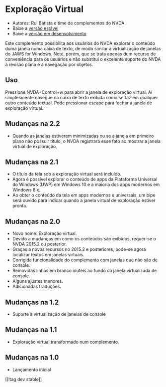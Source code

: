 # Exploração Virtual #

* Autores: Rui Batista e time de complementos do NVDA
* Baixe a [versão estável][1]
* Baixe a [versão em desenvolvimento][2]

Este complemento possibilita aos usuários do NVDA explorar o conteúdo duma
janela numa caixa de texto, de modo similar à virtualização de janelas do
JAWS for Windows. Note, porém, que se trata apenas dum recurso de
conveniência para os usuários e não substitui o excelente suporte do NVDA à
revisão plana e à navegação por objetos.

## Uso ##

Pressione NVDA+Control+w para abrir a janela de exploração virtual. Aí
simplesmente navegue na caixa de texto exibida como se faz em qualquer outro
conteúdo textual. Pode pressionar escape para fechar a janela de exploração
virtual.

## Mudanças na 2.2

* Quando as janelas estiverem minimizadas ou se a janela em primeiro plano
  não possuir título, o NVDA registrará esse fato ao mostrar a janela
  virtual de exploração.

## Mudanças na 2.1

* O título da tela sob a exploração virtual será incluído.
* Agora é possível explorar o conteúdo de apps da Plataforma Universal do
  Windows (UWP) em Windows 10 e a maioria dos apps modernos em Windows 8.x.
* Ao obter o conteúdo da tela em apps modernos e universais, um bipe será
  ouvido para indicar quando a janela virtual de exploração estiver pronta.

## Mudanças na 2.0

* Novo nome: Exploração virtual.
* Devido a mudanças em como os conteúdos são exibidos, requer-se o NVDA
  2015.2 ou posterior.
* Graças a novos recursos no 2015.2 e posteriores, pode-se agora localizar
  textos em janelas virtuais.
* Corrigida funcionalidade do complemento com janelas que não são de
  console.
* Removidas linhas em branco inúteis ao fundo da janela virtualizada de
  console.
* Alguns ajustes menores.
* Adicionadas traduções.

## Mudanças na 1.2

* Suporte à virtualização de janelas de console

## Mudanças na 1.1

* Exploração virtual transformado num complemento.

## Mudanças na 1.0

* Lançamento inicial

[[!tag dev stable]]

[1]: https://addons.nvda-project.org/files/get.php?file=VR

[2]: https://addons.nvda-project.org/files/get.php?file=VR
